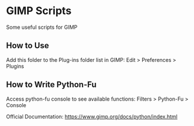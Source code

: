 # GIMP Scripts
Some useful scripts for GIMP

## How to Use
Add this folder to the Plug-ins folder list in GIMP: Edit > Preferences > Plugins

## How to Write Python-Fu
Access python-fu console to see available functions: Filters > Python-Fu > Console

Official Documentation: https://www.gimp.org/docs/python/index.html
	
